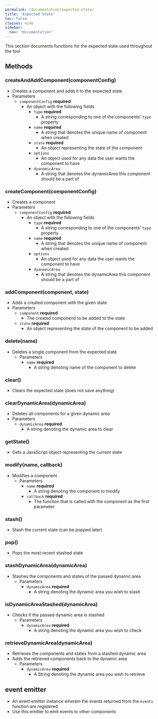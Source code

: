```yaml
---
permalink: /documentation/expected-state/
title: 'Expected State'
toc: false
classes: wide
sidebar:
  nav: "documentation"
---
```


This section documents functions for the expected state used throughout the tool

## Methods

### createAndAddComponent(componentConfig)
  * Creates a component and adds it to the expected state
  * Parameters
    * `componentConfig` **required**
      * An object with the following fields
        * `type` **required**
          * A string corresponding to one of the components' `type` property
        * `name` **required**
          * A string that denotes the unique name of component when created
        * `state` **required**
          * An object representing the state of the component
        * `options`
          * An object used for any data the user wants the component to have
        * `dyanamicArea`  
          * A string that denotes the dynamicArea this component should be a part of

### createComponent(componentConfig)
  * Creates a component
  * Parameters
    * `componentConfig` **required**
      * An object with the following fields
        * `type` **required**
          * A string corresponding to one of the components' `type` property
        * `name` **required**
          * A string that denotes the unique name of component when created
        * `options`
          * An object used for any data the user wants the component to have
        * `dyanamicArea`
          * A string that denotes the dynamicArea this component should be a part of

### addComponent(component, state)
  * Adds a created component with the given state
  * Parameters
    * `component` **required**
      * The created componend to be added to the state
    * `state` **required**
      * An object representing the state of the component to be added

### delete(name)
  * Deletes a single component from the expected state
    * Parameters
      * `name` **required**
        * A string denoting name of the component to delete

### clear()
  * Clears the expected state (does not save anything)

### clearDynamicArea(dynamicArea)
  * Deletes all components for a given dynamic area
  * Parameters
    * `dynamicArea` **required**
      * A string denoting the dynamic area to clear

### getState()
  * Gets a JavaScript object representing the current state 

### modify(name, callback)
  * Modifies a component
    * Parameters
      * `name` **required**
        * A string denoting the component to modify
      * `callback` **required**
        * The function that is called with the component as the first parameter

### stash()
  * Stash the current state (can be popped later)

### pop()
  * Pops the most recent stashed state

### stashDynamicArea(dynamicArea)
  * Stashes the components and states of the passed dynamic area
    * Parameters
      * `dynamicArea` **required**
        * A string denoting the dynamic area you wish to stash

### isDynamicAreaStashed(dynamicArea)
  * Checks if the passed dynamic area is stashed
    * Parameters
      * `dynamicArea` **required**
        * A string denoting the dynamic area you wish to check

### retrieveDynamicArea(dynamicArea)
  * Retrieves the components and states from a stashed dynamic area
  * Adds the retrieved components back to the dynamic area
    * Parameters
      * `dynamicArea` **required**
        * A String denoting the dynamic area you wish to retrieve

## event emitter
  * An event emitter instance wherein the events returned from the `events` function are registered
  * Use this emitter to emit events to other components
